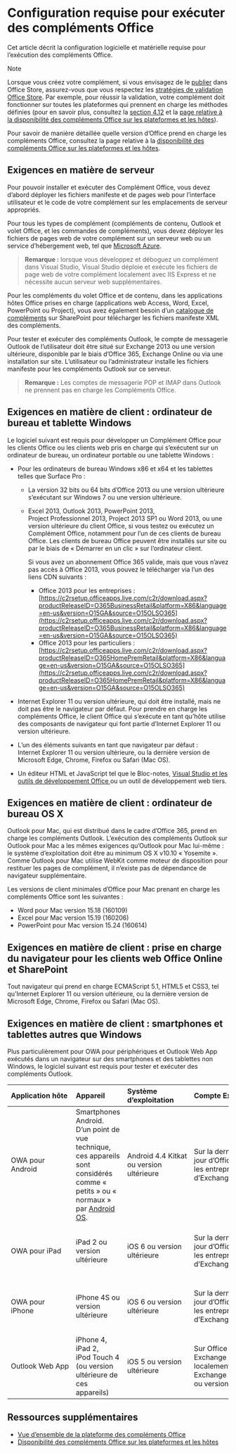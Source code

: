 
# <a name="requirements-for-running-office-add-ins"></a>Configuration requise pour exécuter des compléments Office


Cet article décrit la configuration logicielle et matérielle requise pour l’exécution des compléments Office.

> [!NOTE]
>  Lorsque vous créez votre complément, si vous envisagez de le [publier](../publish/publish.md) dans Office Store, assurez-vous que vous respectez les [stratégies de validation Office Store](https://msdn.microsoft.com/fr-fr/library/jj220035.aspx). Par exemple, pour réussir la validation, votre complément doit fonctionner sur toutes les plateformes qui prennent en charge les méthodes définies (pour en savoir plus, consultez la [section 4.12](https://msdn.microsoft.com/fr-fr/library/jj220035.aspx#Anchor_3) et la [page relative à la disponibilité des compléments Office sur les plateformes et les hôtes](https://dev.office.com/add-in-availability)).

Pour savoir de manière détaillée quelle version d’Office prend en charge les compléments Office, consultez la page relative à la [disponibilité des compléments Office sur les plateformes et les hôtes](http://dev.office.com/add-in-availability).

## <a name="server-requirements"></a>Exigences en matière de serveur

Pour pouvoir installer et exécuter des Complément Office, vous devez d’abord déployer les fichiers manifeste et de pages web pour l’interface utilisateur et le code de votre complément sur les emplacements de serveur appropriés.

Pour tous les types de complément (compléments de contenu, Outlook et volet Office, et les commandes de compléments), vous devez déployer les fichiers de pages web de votre complément sur un serveur web ou un service d’hébergement web, tel que [Microsoft Azure](../publish/host-an-office-add-in-on-microsoft-azure.md).


 >**Remarque :**   lorsque vous développez et déboguez un complément dans Visual Studio, Visual Studio déploie et exécute les fichiers de page web de votre complément localement avec IIS Express et ne nécessite aucun serveur web supplémentaires. 

Pour les compléments du volet Office et de contenu, dans les applications hôtes Office prises en charge (applications web Access, Word, Excel, PowerPoint ou Project), vous avez également besoin d’un [catalogue de compléments](../publish/publish-task-pane-and-content-add-ins-to-an-add-in-catalog.md) sur SharePoint pour télécharger les fichiers manifeste XML des compléments.

Pour tester et exécuter des compléments Outlook, le compte de messagerie Outlook de l’utilisateur doit être situé sur Exchange 2013 ou une version ultérieure, disponible par le biais d’Office 365, Exchange Online ou via une installation sur site. L’utilisateur ou l’administrateur installe les fichiers manifeste pour les compléments Outlook sur ce serveur.

 >**Remarque :**   Les comptes de messagerie POP et IMAP dans Outlook ne prennent pas en charge les Compléments Office.




## <a name="client-requirements-windows-desktop-and-tablet"></a>Exigences en matière de client : ordinateur de bureau et tablette Windows

Le logiciel suivant est requis pour développer un Complément Office pour les clients Office ou les clients web pris en charge qui s’exécutent sur un ordinateur de bureau, un ordinateur portable ou une tablette Windows :


- Pour les ordinateurs de bureau Windows x86 et x64 et les tablettes telles que Surface Pro :
    - La version 32 bits ou 64 bits d’Office 2013 ou une version ultérieure s’exécutant sur Windows 7 ou une version ultérieure.
    - Excel 2013, Outlook 2013, PowerPoint 2013, Project Professionnel 2013, Project 2013 SP1 ou Word 2013, ou une version ultérieure du client Office, si vous testez ou exécutez un Complément Office, notamment pour l’un de ces clients de bureau Office. Les clients de bureau Office peuvent être installés sur site ou par le biais de « Démarrer en un clic » sur l’ordinateur client.
    
        Si vous avez un abonnement Office 365 valide, mais que vous n’avez pas accès à Office 2013, vous pouvez le télécharger via l’un des liens CDN suivants :
        
        - Office 2013 pour les entreprises : [https://c2rsetup.officeapps.live.com/c2r/download.aspx?productReleaseID=O365BusinessRetail&platform=X86&language=en-us&version=O15GA&source=O15OLSO365](https://c2rsetup.officeapps.live.com/c2r/download.aspx?productReleaseID=O365BusinessRetail&platform=X86&language=en-us&version=O15GA&source=O15OLSO365) 
        - Office 2013 pour les particuliers : [https://c2rsetup.officeapps.live.com/c2r/download.aspx?productReleaseID=O365HomePremRetail&platform=X86&language=en-us&version=O15GA&source=O15OLSO365](https://c2rsetup.officeapps.live.com/c2r/download.aspx?productReleaseID=O365HomePremRetail&platform=X86&language=en-us&version=O15GA&source=O15OLSO365) 

- Internet Explorer 11 ou version ultérieure, qui doit être installé, mais ne doit pas être le navigateur par défaut. Pour prendre en charge les compléments Office, le client Office qui s’exécute en tant qu’hôte utilise des composants de navigateur qui font partie d’Internet Explorer 11 ou version ultérieure.
- L’un des éléments suivants en tant que navigateur par défaut : Internet Explorer 11 ou version ultérieure, ou la dernière version de Microsoft Edge, Chrome, Firefox ou Safari (Mac OS).
- Un éditeur HTML et JavaScript tel que le Bloc-notes, [Visual Studio et les outils de développement Office ](https://www.visualstudio.com/features/office-tools-vs) ou un outil de développement web tiers.

## <a name="client-requirements-os-x-desktop"></a>Exigences en matière de client : ordinateur de bureau OS X

Outlook pour Mac, qui est distribué dans le cadre d’Office 365, prend en charge les compléments Outlook. L’exécution des compléments Outlook sur Outlook pour Mac a les mêmes exigences qu’Outlook pour Mac lui-même : le système d’exploitation doit être au minimum OS X v10.10 « Yosemite ». Comme Outlook pour Mac utilise WebKit comme moteur de disposition pour restituer les pages de complément, il n’existe pas de dépendance de navigateur supplémentaire.

Les versions de client minimales d’Office pour Mac prenant en charge les compléments Office sont les suivantes :

- Word pour Mac version 15.18 (160109) 
- Excel pour Mac version 15.19 (160206) 
- PowerPoint pour Mac version 15.24 (160614)

## <a name="client-requirements-browser-support-for-office-online-web-clients-and-sharepoint"></a>Exigences en matière de client : prise en charge du navigateur pour les clients web Office Online et SharePoint

Tout navigateur qui prend en charge ECMAScript 5.1, HTML5 et CSS3, tel qu’Internet Explorer 11 ou version ultérieure, ou la dernière version de Microsoft Edge, Chrome, Firefox ou Safari (Mac OS).


## <a name="client-requirements-non-windows-smartphone-and-tablet"></a>Exigences en matière de client : smartphones et tablettes autres que Windows

Plus particulièrement pour OWA pour périphériques et Outlook Web App exécutés dans un navigateur sur des smartphones et des tablettes non Windows, le logiciel suivant est requis pour tester et exécuter des compléments Outlook.


| Application hôte | Appareil | Système d’exploitation | Compte Exchange | Navigateur mobile |
|:-----|:-----|:-----|:-----|:-----|
|OWA pour Android|Smartphones Android. D’un point de vue technique, ces appareils sont considérés comme « petits » ou « normaux » par [Android OS](https://developer.android.com/guide/practices/screens_support.html).|Android 4.4 Kitkat ou version ultérieure|Sur la dernière mise à jour d’Office 365 pour les entreprises ou d’Exchange Online|Complément natif pour Android, navigateur non applicable|
|OWA pour iPad|iPad 2 ou version ultérieure|iOS 6 ou version ultérieure|Sur la dernière mise à jour d’Office 365 pour les entreprises ou d’Exchange Online|Complément natif pour iOS, navigateur non applicable|
|OWA pour iPhone|iPhone 4S ou version ultérieure|iOS 6 ou version ultérieure|Sur la dernière mise à jour d’Office 365 pour les entreprises ou d’Exchange Online|Complément natif pour iOS, navigateur non applicable|
|Outlook Web App|iPhone 4, iPad 2, iPod Touch 4 (ou version ultérieure de ces appareils)|iOS 5 ou version ultérieure|Sur Office 365, Exchange Online, ou localement sur Exchange Server 2013 ou version ultérieure|Safari|


## <a name="additional-resources"></a>Ressources supplémentaires

- [Vue d’ensemble de la plateforme des compléments Office](../overview/office-add-ins.md)
- [Disponibilité des compléments Office sur les plateformes et les hôtes](http://dev.office.com/add-in-availability)


